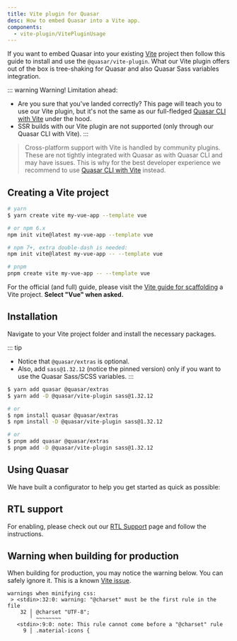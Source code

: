 ```yaml
---
title: Vite plugin for Quasar
desc: How to embed Quasar into a Vite app.
components:
  - vite-plugin/VitePluginUsage
---
```


If you want to embed Quasar into your existing [Vite](https://vitejs.dev) project then follow this guide to install and use the `@quasar/vite-plugin`.
What our Vite plugin offers out of the box is tree-shaking for Quasar and also Quasar Sass variables integration.

::: warning Warning! Limitation ahead:
* Are you sure that you've landed correctly? This page will teach you to use our Vite plugin, but it's not the same as our full-fledged [Quasar CLI with Vite](/quasar-cli-vite) under the hood.
* SSR builds with our Vite plugin are not supported (only through our Quasar CLI with Vite).
:::

> Cross-platform support with Vite is handled by community plugins. These are not tightly integrated with Quasar as with Quasar CLI and may have issues. This is why for the best developer experience we recommend to use [Quasar CLI with Vite](/quasar-cli-vite) instead.

## Creating a Vite project

``` bash
# yarn
$ yarn create vite my-vue-app --template vue

# or npm 6.x
npm init vite@latest my-vue-app --template vue

# npm 7+, extra double-dash is needed:
npm init vite@latest my-vue-app -- --template vue

# pnpm
pnpm create vite my-vue-app -- --template vue
```

For the official (and full) guide, please visit the [Vite guide for scaffolding](https://vitejs.dev/guide/#scaffolding-your-first-vite-project) a Vite project. **Select "Vue" when asked.**

## Installation

Navigate to your Vite project folder and install the necessary packages.

::: tip
* Notice that `@quasar/extras` is optional.
* Also, add `sass@1.32.12` (notice the pinned version) only if you want to use the Quasar Sass/SCSS variables.
:::

``` bash
$ yarn add quasar @quasar/extras
$ yarn add -D @quasar/vite-plugin sass@1.32.12

# or
$ npm install quasar @quasar/extras
$ npm install -D @quasar/vite-plugin sass@1.32.12

# or
$ pnpm add quasar @quasar/extras
$ pnpm add -D @quasar/vite-plugin sass@1.32.12
```

## Using Quasar

We have built a configurator to help you get started as quick as possible:

<vite-plugin-usage />

## RTL support

For enabling, please check out our [RTL Support](/options/rtl-support) page and follow the instructions.

## Warning when building for production

When building for production, you may notice the warning below. You can safely ignore it. This is a known [Vite issue](https://github.com/vitejs/vite/issues/4625).

```
warnings when minifying css:
 > <stdin>:32:0: warning: "@charset" must be the first rule in the file
    32 │ @charset "UTF-8";
       ╵ ~~~~~~~~
   <stdin>:9:0: note: This rule cannot come before a "@charset" rule
     9 │ .material-icons {
```
